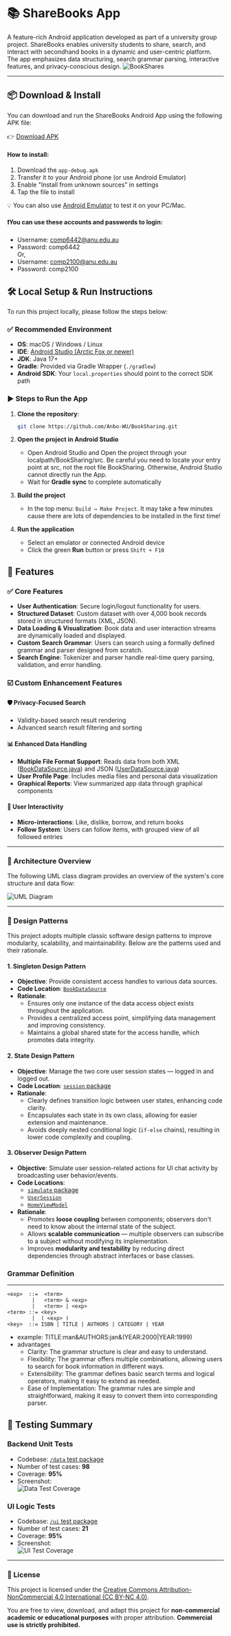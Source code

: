 # 📚 ShareBooks App

A feature-rich Android application developed as part of a university group project. ShareBooks enables university students to share, search, and interact with secondhand books in a dynamic and user-centric platform. The app emphasizes data structuring, search grammar parsing, interactive features, and privacy-conscious design.
![BookShares](items/media/ui/BookShares.png)

---

## 📦 Download & Install

You can download and run the ShareBooks Android App using the following APK file:

👉 [Download APK](https://github.com/Anbo-WU/BookSharing/releases/download/v1.0/app-debug.apk)

#### How to install:
1. Download the `app-debug.apk`
2. Transfer it to your Android phone (or use Android Emulator)
3. Enable "Install from unknown sources" in settings
4. Tap the file to install

💡 You can also use [Android Emulator](https://developer.android.com/studio/run/emulator) to test it on your PC/Mac.

#### ❗You can use these accounts and passwords to login:
- Username: comp6442@anu.edu.au
- Password: comp6442
<br>Or,<br>
- Username: comp2100@anu.edu.au
- Password: comp2100

## 🛠️ Local Setup & Run Instructions

To run this project locally, please follow the steps below:

### ✅ Recommended Environment

- **OS**: macOS / Windows / Linux
- **IDE**: [Android Studio (Arctic Fox or newer)](https://developer.android.com/studio)
- **JDK**: Java 17+
- **Gradle**: Provided via Gradle Wrapper (`./gradlew`)
- **Android SDK**: Your `local.properties` should point to the correct SDK path

### ▶️ Steps to Run the App

1. **Clone the repository**:
   ```bash
   git clone https://github.com/Anbo-WU/BookSharing.git
   ```
2. **Open the project in Android Studio**

   - Open Android Studio and Open the project through your localpath/BookSharing/src. Be careful you need to locate your entry point at src, not the root file BookSharing. Otherwise, Android Studio cannot directly run the App. 
   - Wait for **Gradle sync** to complete automatically

3. **Build the project**

   - In the top menu: `Build → Make Project`. It may take a few minutes cause there are lots of dependencies to be installed in the first time!

4. **Run the application**

   - Select an emulator or connected Android device  
   - Click the green **Run** button or press `Shift + F10`




## 🚀 Features

### ✅ Core Features
- **User Authentication**: Secure login/logout functionality for users.
- **Structured Dataset**: Custom dataset with over 4,000 book records stored in structured formats (XML, JSON).
- **Data Loading & Visualization**: Book data and user interaction streams are dynamically loaded and displayed.
- **Custom Search Grammar**: Users can search using a formally defined grammar and parser designed from scratch.
- **Search Engine**: Tokenizer and parser handle real-time query parsing, validation, and error handling.

### ☑️ Custom Enhancement Features
#### 🛡 Privacy-Focused Search
- Validity-based search result rendering
- Advanced search result filtering and sorting

#### 📊 Enhanced Data Handling
- **Multiple File Format Support**: Reads data from both XML ([BookDataSource.java](/src/app/src/main/java/anu/g35/sharebooks/data/datasource/BookDataSource.java)) and JSON ([UserDataSource.java](/src/app/src/main/java/anu/g35/sharebooks/data/datasource/UserDataSource.java))
- **User Profile Page**: Includes media files and personal data visualization
- **Graphical Reports**: View summarized app data through graphical components

#### 🤝 User Interactivity
- **Micro-interactions**: Like, dislike, borrow, and return books
- **Follow System**: Users can follow items, with grouped view of all followed entries

---
### 🧱 Architecture Overview

The following UML class diagram provides an overview of the system's core structure and data flow:

![UML Diagram](items/media/uml/Borrow_book_user_case.png)

---
### 🧩 Design Patterns

This project adopts multiple classic software design patterns to improve modularity, scalability, and maintainability. Below are the patterns used and their rationale.



#### 1. **Singleton Design Pattern**
- **Objective**: Provide consistent access handles to various data sources.
- **Code Location**: [`BookDataSource`](/src/app/src/main/java/anu/g35/sharebooks/data/datasource/BookDataSource.java)
- **Rationale**:
  - Ensures only one instance of the data access object exists throughout the application.
  - Provides a centralized access point, simplifying data management and improving consistency.
  - Maintains a global shared state for the access handle, which promotes data integrity.


#### 2. **State Design Pattern**
- **Objective**: Manage the two core user session states — logged in and logged out.
- **Code Location**: [`session` package](/src/app/src/main/java/anu/g35/sharebooks/data/session)
- **Rationale**:
  - Clearly defines transition logic between user states, enhancing code clarity.
  - Encapsulates each state in its own class, allowing for easier extension and maintenance.
  - Avoids deeply nested conditional logic (`if-else` chains), resulting in lower code complexity and coupling.


#### 3. **Observer Design Pattern**
- **Objective**: Simulate user session-related actions for UI chat activity by broadcasting user behavior/events.
- **Code Locations**:  
  - [`simulate` package](/src/app/src/main/java/anu/g35/sharebooks/data/simulate)  
  - [`UserSession`](/src/app/src/main/java/anu/g35/sharebooks/data/session/UserSession.java)  
  - [`HomeViewModel`](/src/app/src/main/java/anu/g35/sharebooks/ui/home/HomeViewModel.java)
- **Rationale**:
  - Promotes **loose coupling** between components; observers don't need to know about the internal state of the subject.
  - Allows **scalable communication** — multiple observers can subscribe to a subject without modifying its implementation.
  - Improves **modularity and testability** by reducing direct dependencies through abstract interfaces or base classes.


### Grammar Definition
---
```text
<exp>  ::=  <term>
        |   <term> & <exp>
        |   <term> | <exp>
<term> ::= <key>
        |  ( <exp> )
<key>  ::= ISBN | TITLE | AUTHORS | CATEGORY | YEAR
```

* example:
  TITLE:man&AUTHORS:jan&(YEAR:2000|YEAR:1999)
* advantages
    * Clarity: The grammar structure is clear and easy to understand.
    * Flexibility: The grammar offers multiple combinations, allowing users to search for book information in different ways.
    * Extensibility: The grammar defines basic search terms and logical operators, making it easy to extend as needed.
    * Ease of Implementation: The grammar rules are simple and straightforward, making it easy to convert them into corresponding parser.


## 🧪 Testing Summary
### Backend Unit Tests
- Codebase: [`/data` test package](/src/app/src/test/java/anu/g35/sharebooks/data)
- Number of test cases: **98**
- Coverage: **95%**
- Screenshot:  
  ![Data Test Coverage](items/media/test/data.png)

### UI Logic Tests
- Codebase: [`/ui` test package](/src/app/src/test/java/anu/g35/sharebooks/ui)
- Number of test cases: **21**
- Coverage: **95%**
- Screenshot:  
  ![UI Test Coverage](items/media/test/ui.png)


---

### 📄 License

This project is licensed under the [Creative Commons Attribution-NonCommercial 4.0 International (CC BY-NC 4.0)](https://creativecommons.org/licenses/by-nc/4.0/).

You are free to view, download, and adapt this project for **non-commercial academic or educational purposes** with proper attribution. **Commercial use is strictly prohibited.**
